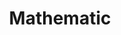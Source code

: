 ---
title: "Mathematic"
layout: category
permalink: /categories/Mathematic/
author_profile: true
taxonomy: Mathematic
sidebar:
  nav: "Mathematic"
---